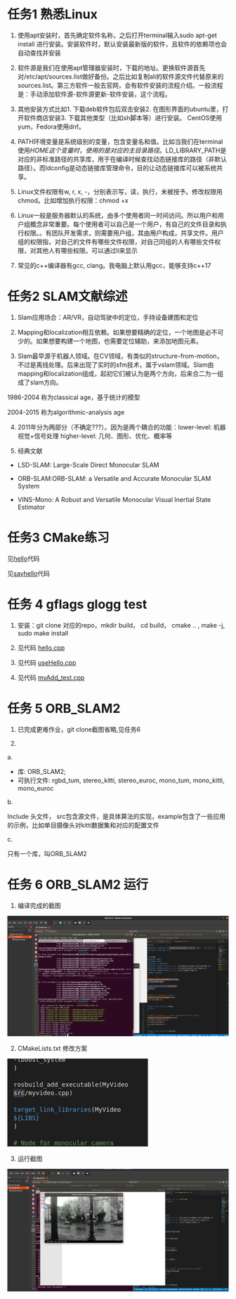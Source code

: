 # 任务1 熟悉Linux 

1. 使用apt安装时，首先确定软件名称，之后打开terminal输入sudo apt-get install <software-name>进行安装。安装软件时，默认安装最新版的软件，且软件的依赖项也会自动查找并安装 

2. 软件源是我们在使用apt管理器安装时，下载的地址。更换软件源首先对/etc/apt/sources.list做好备份。之后比如复制ali的软件源文件代替原来的sources.list。第三方软件一般去官网，会有软件安装的流程介绍。一般流程是：手动添加软件源-软件源更新-软件安装，这个流程。 

3. 其他安装方式比如1. 下载deb软件包后双击安装2. 在图形界面的ubuntu里，打开软件商店安装3. 下载其他类型（比如sh脚本等）进行安装。 CentOS使用yum，Fedora使用dnf。 

4. PATH环境变量是系统级别的变量，包含变量名和值。比如当我们在terminal使用$HOME这个变量时，使用的是对应的主目录路径。$LD_LIBRARY_PATH是对应的非标准路径的共享库，用于在编译时候查找动态链接库的路径（非默认路径）。而ldconfig是动态链接库管理命令，目的让动态链接库可以被系统共享。 

5. Linux文件权限有w, r, x, -，分别表示写，读，执行，未被授予。修改权限用chmod。比如增加执行权限：chmod +x 

6. Linux一般是服务器默认的系统，由多个使用者同一时间访问。所以用户和用户组概念非常重要。每个使用者可以自己是一个用户，有自己的文件目录和执行权限。。有团队开发需求，则需要用户组，其由用户构成，共享文件。用户组的权限指，对自己的文件有哪些文件权限，对自己同组的人有哪些文件权限，对其他人有哪些权限。可以通过ll来显示 

7. 常见的c++编译器有gcc, clang。我电脑上默认用gcc，能够支持c++17 

 

# 任务2 SLAM文献综述 

1. Slam应用场合：AR/VR，自动驾驶中的定位，手持设备建图和定位 

2. Mapping和localization相互依赖。如果想要精确的定位，一个地图是必不可少的。如果想要构建一个地图，也需要定位辅助，来添加地图元素。 

3. Slam最早源于机器人领域。在CV领域，有类似的structure-from-motion，不过是离线处理。后来出现了实时的sfm技术，属于vslam领域。Slam由mapping和localization组成，起初它们被认为是两个方向，后来合二为一组成了slam方向。 

1986-2004 称为classical age，基于统计的模型 

2004-2015 称为algorithmic-analysis age 

4. 2011年分为两部分（不确定???）。因为是两个耦合的功能：lower-level: 机器视觉+信号处理 higher-level: 几何、图形、优化、概率等 

5. 经典文献 

* LSD-SLAM: Large-Scale Direct Monocular SLAM 

* ORB-SLAM:ORB-SLAM: a Versatile and Accurate Monocular SLAM System 

* VINS-Mono: A Robust and Versatile Monocular Visual Inertial State Estimator 

 

# 任务3 CMake练习 

见[hello](./hello)代码 

见[sayhello](./sayhello)代码 

 

# 任务 4 gflags glogg test 

1. 安装：git clone 对应的repo，mkdir build， cd build， cmake .. , make -j, sudo make install 

2. 见代码 [hello.cpp](./hello/src/hello.cpp)

3. 见代码 [useHello.cpp](./sayhello/src/useHello.cpp)

4. 见代码 [myAdd_test.cpp](./sayhello/src/myAdd_test.cpp)

 

# 任务 5 ORB_SLAM2 

1. 已完成更难作业，git clone截图省略,见任务6

2.

a. 

* 库: ORB_SLAM2; 
* 可执行文件: rgbd_tum, stereo_kitti, stereo_euroc, mono_tum, mono_kitti, mono_euroc 

b. 

Include 头文件， src包含源文件，是具体算法的实现，example包含了一些应用的示例，比如单目摄像头对kitti数据集和对应的配置文件 

c. 

只有一个库，叫ORB_SLAM2 

 

# 任务 6 ORB_SLAM2 运行 

1. 编译完成的截图

![compile](./doc/compile.png)

2. CMakeLists.txt 修改方案

![cmakelists](./doc/CMakeLists.txt.png)

3. 运行截图

![orbslam](./doc/orbslam.png)
